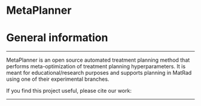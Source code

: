 # MetaPlanner

# General information

---

MetaPlanner is an open source automated treatment planning method that performs meta-optimization of treatment planning hyperparameters. It is meant for educational/research purposes and supports planning in MatRad using one of their experimental branches. 

If you find this project useful, please cite our work:

---
